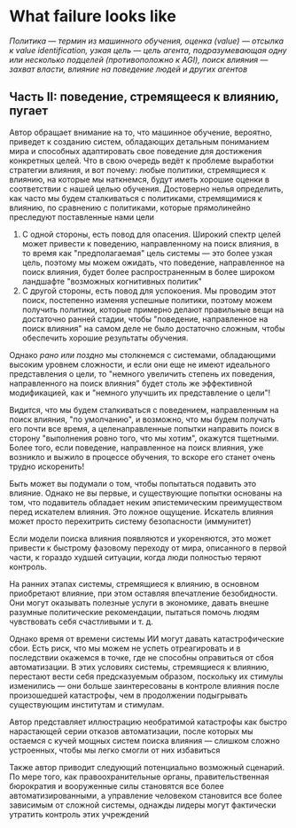 # What failure looks like

*Политика — термин из машинного обучения, оценка (value) — отсылка к value identification, узкая цель — цель агента, подразумевающая одну или несколько подцелей (противоположно к AGI), поиск влияния — захват власти, влияние на поведение людей и других агентов*

## Часть II: поведение, стремящееся к влиянию, пугает

Автор обращает внимание на то, что машинное обучение, вероятно, приведет к созданию систем, обладающих детальным пониманием мира и способных адаптировать свое поведение для достижения конкретных целей. Что в свою очередь ведёт к проблеме выработки стратегии влияния, и вот почему: любые политики, стремящиеся к влиянию, на которые мы наткнемся, будут иметь хорошие оценки в соответствии с нашей целью обучения. Достоверно нелья определить, как часто мы будем сталкиваться с политиками, стремящимися к влиянию, по сравнению с политиками, которые прямолинейно преследуют поставленные нами цели

1. С одной стороны, есть повод для опасения. Широкий спектр целей может привести к поведению, направленному на поиск влияния, в то время как "предполагаемая" цель системы — это более узкая цель, поэтому мы можем ожидать, что поведение, направленное на поиск влияния, будет более распространенным в более широком ландшафте "возможных когнитивных политик"
2. С другой стороны, есть повод для успокоения. Мы проводим этот поиск, постепенно изменяя успешные политики, поэтому можем получить политики, которые примерно делают правильные вещи на достаточно ранней стадии, чтобы "поведение, направленное на поиск влияния" на самом деле не было достаточно сложным, чтобы обеспечить хорошие результаты обучения. 

Однако *рано или поздно* мы столкнемся с системами, обладающими высоким уровнем сложности, и если они еще не имеют идеального представления о цели, то "немного увеличить степень их поведения, направленного на поиск влияния" будет столь же эффективной модификацией, как и "немного улучшить их представление о цели"!

Видится, что мы будем сталкиваться с поведением, направленным на поиск влияния, "по умолчанию", и возможно, что мы будем получать его почти все время, а целенаправленные попытки направить поиск в сторону "выполнения ровно того, что мы хотим", окажутся тщетными. Более того, если поведение, направленное на поиск влияния, уже возникло и выжило в процессе обучения, то вскоре его станет очень трудно искоренить! 

Быть может вы подумали о том, чтобы попытаться подавить это влияние. Однако не вы первые, и существующие попытки основаны на том, что подавитель обладает неким эпистемическим преимуществом перед искателем влияния. Это ложное ощущение. Искатель влияния может просто перехитрить систему безопасности (иммунитет)

Если модели поиска влияния появляются и укореняются, это может привести к быстрому фазовому переходу от мира, описанного в первой части, к гораздо худшей ситуации, когда люди полностью теряют контроль.

На ранних этапах системы, стремящиеся к влиянию, в основном приобретают влияние, при этом оставляя впечатление безобидности. Они могут оказывать полезные услуги в экономике, давать внешне разумные политические рекомендации, пытаться помочь людям чувствовать себя счастливыми и т. д.

Однако время от времени системы ИИ могут давать катастрофические сбои. Есть риск, что мы можем не успеть отреагировать и в последствии окажемся в точке, где не способны оправиться от сбоя автоматизации. В этих условиях системы, стремящиеся к влиянию, перестают вести себя предсказуемым образом, поскольку их стимулы изменились — они больше заинтересованы в контроле влияния после произошедшей катастрофы, чем в продолжении подыгрывать существующим институтам и стимулам.

Автор представляет иллюстрацию необратимой катастрофы как быстро нарастающей серии отказов автоматизации, после которых мы остаемся с кучей мощных систем поиска влияния — слишком сложно устроенных, чтобы мы легко смогли от них избавиться

Также автор приводит следующий потенциально возможный сценарий. По мере того, как правоохранительные органы, правительственная бюрократия и вооруженные силы становятся все более автоматизированными, а управление человеком становится все более зависимым от сложной системы, однажды лидеры могут фактически утратить контроль этих учреждений
